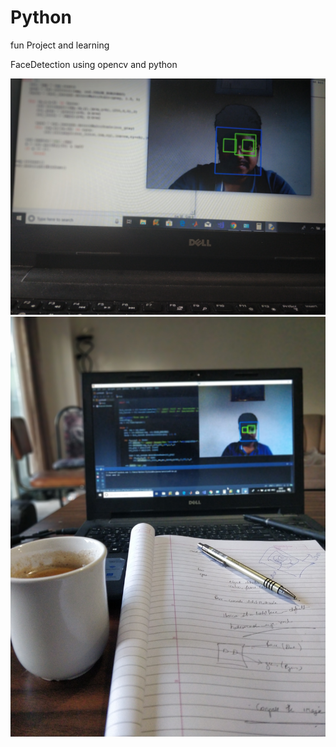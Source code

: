 # Python

fun Project and learning

FaceDetection using opencv and python



![](images/IMG_20180822_191022_Bokeh.jpg)
![](images/IMG_20180822_194536_Bokeh.jpg)
